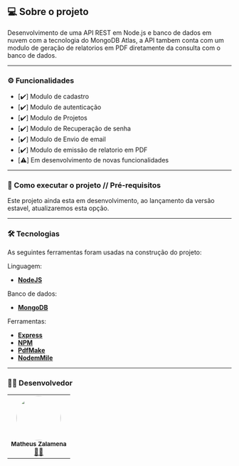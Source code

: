 ## 💻 Sobre o projeto

Desenvolvimento de uma API REST em Node.js e banco de dados em nuvem com a tecnologia do MongoDB Atlas, a API tambem conta com um modulo de geração de relatorios em PDF diretamente da consulta com o banco de dados.


---
### ⚙️ Funcionalidades

- [:heavy_check_mark:] Modulo de cadastro
- [:heavy_check_mark:] Modulo de autenticação
- [:heavy_check_mark:] Modulo de Projetos
- [:heavy_check_mark:] Modulo de Recuperação de senha
- [:heavy_check_mark:] Modulo de Envio de email
- [:heavy_check_mark:] Modulo de emissão de relatorio em PDF
- [:warning:] Em desenvolvimento de novas funcionalidades


---
### 🚀 Como executar o projeto // Pré-requisitos

Este projeto ainda esta em desenvolvimento, ao lançamento da versão estavel, atualizaremos esta opção. 




---
### 🛠 Tecnologias

As seguintes ferramentas foram usadas na construção do projeto:

Linguagem:
-   **[NodeJS](https://nodejs.org/en/)**

Banco de dados:
-   **[MongoDB](https://www.mongodb.com/pt-br)**

Ferramentas:
-   **[Express](https://expressjs.com/)**
-   **[NPM](https://www.npmjs.com)**
-   **[PdfMake](http://pdfmake.org/#/)**
-   **[NodemMile](https://nodemailer.com/about/)**


---
### 👨‍💻 Desenvolvedor
<table>
  <tr>
    <td align="center"><img style="border-radius: 50%;" src="https://avatars2.githubusercontent.com/u/48697859?v=4" width="100px;" alt=""/><br /><sub><b>Matheus Zalamena</b></sub></a><br /><a  href="https://github.com/Matheuszl"> 👨‍🚀 </a></td>    
  </tr>
</table>
